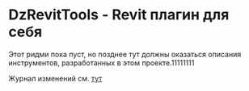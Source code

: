 # DzRevitTools - Revit плагин для себя

Этот ридми пока пуст, но позднее тут должны оказаться описания инструментов, разработанных в этом проекте.11111111

Журнал изменений см. [тут](https://github.com/dzuev/DzRevitTools/blob/master/CHANGELOG.md)
